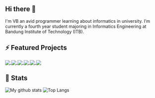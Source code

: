 ## Hi there 👋
I'm VB an avid programmer learning about informatics in university. I’m currently a fourth year student majoring in Informatics Engineering at Bandung Institute of Technology (ITB).

## ⚡ Featured Projects
<a href="https://github.com/vincentbudianto/Crypto-Helper">
  <img align="center" src="https://github-readme-stats.vercel.app/api/pin/?username=vincentbudianto&repo=Crypto-Helper" />
</a>
<a href="https://github.com/vincentbudianto/zsh-config">
  <img align="center" src="https://github-readme-stats.vercel.app/api/pin/?username=vincentbudianto&repo=zsh-config" />
</a>
<a href="https://github.com/vincentbudianto/Engi-s-Cinema-Remake">
  <img align="center" src="https://github-readme-stats.vercel.app/api/pin/?username=vincentbudianto&repo=Engi-s-Cinema-Remake" />
</a>
<a href="https://github.com/vincentbudianto/Bank-Pro">
  <img align="center" src="https://github-readme-stats.vercel.app/api/pin/?username=vincentbudianto&repo=Bank-Pro" />
</a>
<a href="https://github.com/vincentbudianto/WS-Transaction">
  <img align="center" src="https://github-readme-stats.vercel.app/api/pin/?username=vincentbudianto&repo=WS-Transaction" />
</a>
<a href="https://github.com/vincentbudianto/WS-BankPro">
  <img align="center" src="https://github-readme-stats.vercel.app/api/pin/?username=vincentbudianto&repo=WS-BankPro" />
</a>

## 💬 Stats
![My github stats](https://github-readme-stats.vercel.app/api?username=vincentbudianto&count_private=true&show_icons=true)
![Top Langs](https://github-readme-stats.vercel.app/api/top-langs/?username=vincentbudianto&layout=compact&hide=css,jupyter%20notebook)

<!--
**vincentbudianto/vincentbudianto** is a ✨ _special_ ✨ repository because its `README.md` (this file) appears on your GitHub profile.

Here are some ideas to get you started:

- 🔭 I’m currently working on ...
- 🌱 I’m currently learning ...
- 👯 I’m looking to collaborate on ...
- 🤔 I’m looking for help with ...
- 💬 Ask me about ...
- 📫 How to reach me: ...
- 😄 Pronouns: ...
- ⚡ Fun fact: ...
-->
